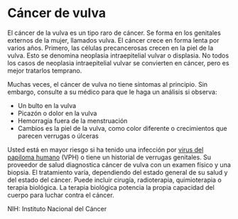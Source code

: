 Cáncer de vulva
===============


El cáncer de la vulva es un tipo raro de cáncer. Se forma en los genitales externos de la mujer, llamados vulva. El cáncer crece en forma lenta por varios años. Primero, las células precancerosas crecen en la piel de la vulva. Esto se denomina neoplasia intraepitelial vulvar o displasia. No todos los casos de neoplasia intraepitelial vulvar se convierten en cáncer, pero es mejor tratarlos temprano. 


Muchas veces, el cáncer de vulva no tiene síntomas al principio. Sin embargo, consulte a su médico para que le haga un análisis si observa:


* Un bulto en la vulva
* Picazón o dolor en la vulva
* Hemorragia fuera de la menstruación
* Cambios es la piel de la vulva, como color diferente o crecimientos que parecen verrugas o úlceras


Usted está en mayor riesgo si ha tenido una infección por [virus del papiloma humano](https://medlineplus.gov/spanish/hpv.html) (VPH) o tiene un historial de verrugas genitales. Su proveedor de salud diagnostica cáncer de vulva con un examen físico y una biopsia. El tratamiento varía, dependiendo del estado general de su salud y del estado del cáncer. Puede incluir cirugía, radioterapia, quimioterapia o terapia biológica. La terapia biológica potencia la propia capacidad del cuerpo para luchar contra el cáncer.



NIH: Instituto Nacional del Cáncer 

